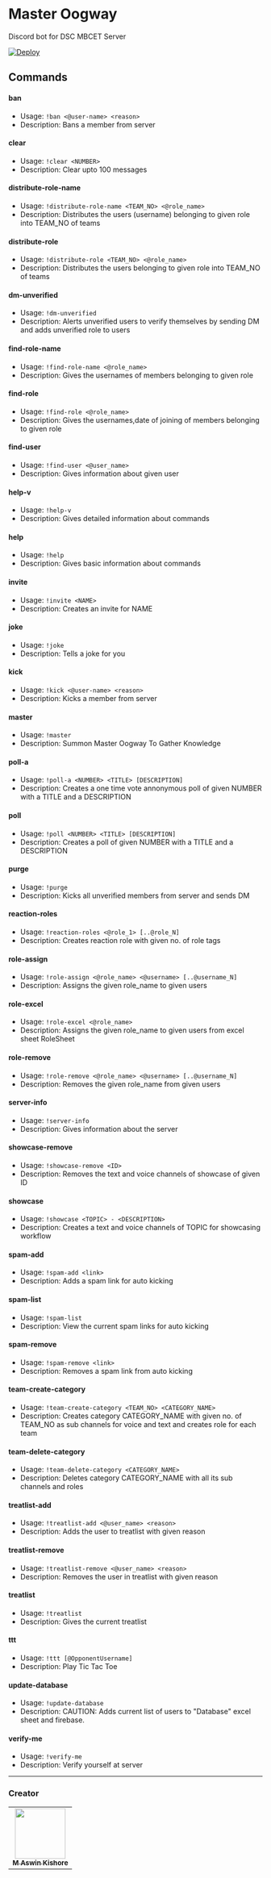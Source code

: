 # Master Oogway

Discord bot for DSC MBCET Server

[![Deploy](https://github.com/dscmbcet/oogway/actions/workflows/deployment.yml/badge.svg?branch=master)](https://github.com/dscmbcet/oogway/actions/workflows/deployment.yml)

<!-- Generated by update-command-readme.js-->
<!-- COMMANDS:START - DO NOT DELETE -->

## Commands

#### ban

-   Usage: `!ban <@user-name> <reason>`
-   Description: Bans a member from server

#### clear

-   Usage: `!clear <NUMBER>`
-   Description: Clear upto 100 messages

#### distribute-role-name

-   Usage: `!distribute-role-name <TEAM_NO> <@role_name>`
-   Description: Distributes the users (username) belonging to given role into TEAM_NO of teams

#### distribute-role

-   Usage: `!distribute-role <TEAM_NO> <@role_name> `
-   Description: Distributes the users belonging to given role into TEAM_NO of teams

#### dm-unverified

-   Usage: `!dm-unverified`
-   Description: Alerts unverified users to verify themselves by sending DM and adds unverified role to users

#### find-role-name

-   Usage: `!find-role-name <@role_name>`
-   Description: Gives the usernames of members belonging to given role

#### find-role

-   Usage: `!find-role <@role_name>`
-   Description: Gives the usernames,date of joining of members belonging to given role

#### find-user

-   Usage: `!find-user <@user_name>`
-   Description: Gives information about given user

#### help-v

-   Usage: `!help-v`
-   Description: Gives detailed information about commands

#### help

-   Usage: `!help`
-   Description: Gives basic information about commands

#### invite

-   Usage: `!invite <NAME>`
-   Description: Creates an invite for NAME

#### joke

-   Usage: `!joke`
-   Description: Tells a joke for you

#### kick

-   Usage: `!kick <@user-name> <reason>`
-   Description: Kicks a member from server

#### master

-   Usage: `!master`
-   Description: Summon Master Oogway To Gather Knowledge

#### poll-a

-   Usage: `!poll-a <NUMBER> <TITLE> [DESCRIPTION]`
-   Description: Creates a one time vote annonymous poll of given NUMBER with a TITLE and a DESCRIPTION

#### poll

-   Usage: `!poll <NUMBER> <TITLE> [DESCRIPTION]`
-   Description: Creates a poll of given NUMBER with a TITLE and a DESCRIPTION

#### purge

-   Usage: `!purge`
-   Description: Kicks all unverified members from server and sends DM

#### reaction-roles

-   Usage: `!reaction-roles <@role_1> [..@role_N]`
-   Description: Creates reaction role with given no. of role tags

#### role-assign

-   Usage: `!role-assign <@role_name> <@username> [..@username_N]`
-   Description: Assigns the given role_name to given users

#### role-excel

-   Usage: `!role-excel <@role_name>`
-   Description: Assigns the given role_name to given users from excel sheet RoleSheet

#### role-remove

-   Usage: `!role-remove <@role_name> <@username> [..@username_N]`
-   Description: Removes the given role_name from given users

#### server-info

-   Usage: `!server-info`
-   Description: Gives information about the server

#### showcase-remove

-   Usage: `!showcase-remove <ID>`
-   Description: Removes the text and voice channels of showcase of given ID

#### showcase

-   Usage: `!showcase <TOPIC> - <DESCRIPTION>`
-   Description: Creates a text and voice channels of TOPIC for showcasing workflow

#### spam-add

-   Usage: `!spam-add <link>`
-   Description: Adds a spam link for auto kicking

#### spam-list

-   Usage: `!spam-list`
-   Description: View the current spam links for auto kicking

#### spam-remove

-   Usage: `!spam-remove <link>`
-   Description: Removes a spam link from auto kicking

#### team-create-category

-   Usage: `!team-create-category <TEAM_NO> <CATEGORY_NAME>`
-   Description: Creates category CATEGORY_NAME with given no. of TEAM_NO as sub channels for voice and text and creates role for each team

#### team-delete-category

-   Usage: `!team-delete-category <CATEGORY_NAME>`
-   Description: Deletes category CATEGORY_NAME with all its sub channels and roles

#### treatlist-add

-   Usage: `!treatlist-add <@user_name> <reason>`
-   Description: Adds the user to treatlist with given reason

#### treatlist-remove

-   Usage: `!treatlist-remove <@user_name> <reason>`
-   Description: Removes the user in treatlist with given reason

#### treatlist

-   Usage: `!treatlist`
-   Description: Gives the current treatlist

#### ttt

-   Usage: `!ttt [@OpponentUsername]`
-   Description: Play Tic Tac Toe

#### update-database

-   Usage: `!update-database`
-   Description: CAUTION: Adds current list of users to "Database" excel sheet and firebase.

#### verify-me

-   Usage: `!verify-me`
-   Description: Verify yourself at server

<!-- COMMANDS:END - DO NOT DELETE -->
<!-- ^Generated by update-command-readme.js-->

---

### Creator

<!-- ALL-CONTRIBUTORS-LIST:START - Do not remove or modify this section -->
<table>
 <tr>
            <td align="center">
                <a href="https://github.com/mak626">
                    <img src="https://avatars.githubusercontent.com/u/60577077?v=4" width="100px;" alt="" />
                    <br>
                    <sub><b>M Aswin Kishore</b></sub>
            </td>
</tr>
</table>
<!-- ALL-CONTRIBUTORS-LIST:END -->
